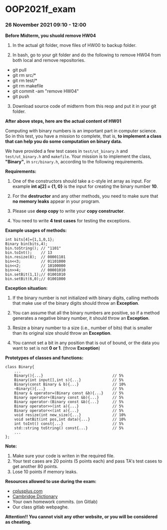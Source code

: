 # OOP2021f_exam

### 26 November 2021 09:10 - 12:00

**Before Midterm, you shuold remove HW04**

1. In the actual git folder, move files of HW00 to backup folder.

2. In bash, go to your git folder and do the following to remove HW04 from both local and remove repositories.

- git pull
- git rm src/*
- git rm test/*
- git rm makefile
- git commit -am "remove HW04"
- git push

3. Download source code of midterm from this reop and put it in your git folder.

**After above steps, here are the actual content of HW01**

Computing with binary numbers is an important part in computer science. So in this test, you have a mission to complete, that is, **to implement a class that can help you do some computation on binary data.**

We have provided a few test cases in `test/ut_binary.h` and `test/ut_binary.h` and `makefile`. Your mission is to implement the class, **"Binary"**, in `src/binary.h`, according to the following requirements.

**Requirements:**

1. One of the constructors should take a c-style int array as input. For example **int a[2] = {1, 0}** is the input for creating the binary number **10**.  

2. For the **destructor** and any other methods, you need to make sure that **no memory leaks** appear in your program.

3. Please use **deep copy** to write your **copy constructor**.

4. You need to write **4 test cases** for testing the exceptions.

**Example usages of methods:**

    int bits[4]={1,1,0,1};
    Binary bin(bits,4);
    bin.toString(); // "1101"
    bin.toInt();    // 13
    bin.resize(8);  // 00001101
    bin<<3;         // 01101000
    bin<<2;         // 10100000    
    bin>>4;         // 00001010
    bin.setBit(1,1);// 01001010
    bin.setBit(6,0);// 01001000

**Exception situation:**

1. If the binary number is not initialized with binary digits, calling methods that make use of the binary digits should throw an **Exception**.

2. You can assume that all the binary numbers are positive, so if a method generates a negative binary number, it should throw an **Exception**.

3. Resize a binary number to a size (i.e., number of bits) that is smaller than its original size should throw an **Exception**.

4. You cannot set a bit in any position that is out of bound, or the data you want to set is not **0 or 1**. (throw **Exception**)

**Prototypes of classes and functions:**

    class Binary{
        ...
        Binary(){...}                               // 5%
        Binary(int input[],int s){...}              // 5%
        Binary(const Binary & b){...}               // 10%
        ~Binary(){...}                              // 5%
        Binary & operator=(Binary const &b){...}    // 5%
        Binary operator+(Binary const &b){...}      // 5%
        Binary operator-(Binary const &b){...}      // 5%
        Binary operator>>(int a){...}               // 5%
        Binary operator<<(int a){...}               // 5%
        void resize(int new_size){...}              // 10%
        void setBit(int pos,int data){...}          // 10%
        int toInt() const{...}                      // 5%
        std::string toString() const{...}           // 5%
        ...
    };

**Note:**
1. Make sure your code is writen in the required file.
2. Your test cases are 20 points (5 points each) and pass TA's test cases to get another 80 points.
3. Lose 10 points if memory leaks.

**Resources allowed to use during the exam:**
-  [cplusplus.com](http://www.cplusplus.com/ "cplusplus.com")
-  [Cambridge Dictionary](https://dictionary.cambridge.org/zht/)
- Your own homework commits. (on Gitlab)
- Our class gitlab webpaghe.

**Attention!! You cannot visit any other website, or you will be considered as cheating.**
